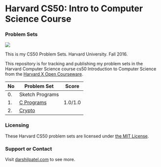 Harvard CS50: Intro to Computer Science Course 
==============
### Problem Sets

![](https://www.edx.org/sites/default/files/school/image/banner/harvardx.jpg)

This is my CS50 Problem Sets. Harvard University. Fall 2016.

This repository is for tracking and publishing my problem sets in the Harvard Computer Science course cs50 Introduction to Computer Science from the [Harvard X Open Courseware](https://cs50.harvard.edu/).

No  | Problem Set | Score
------------- | ------------- | ----------
0. | Sketch Programs 
1. | [C Programs](https://github.com/darshilpatel/cs50-psets/tree/master/pset1) | 1.0/1.0
2. | [Crypto](https://github.com/darshilpatel/cs50-psets/tree/master/pset2)

### Licensing
These Harvard CS50 problem sets are licensed under [the MIT License](https://github.com/darshilpatel/cs50-psets/blob/master/LICENSE).

### Support or Contact
Visit [darshilpatel.com](http://darshilpatel.com) to see more.
